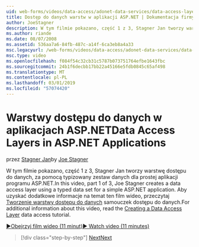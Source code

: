 ```yaml
---
uid: web-forms/videos/data-access/adonet-data-services/data-access-layers-in-aspnet-applications
title: Dostęp do danych warstw w aplikacji ASP.NET | Dokumentacja firmy Microsoft
author: JoeStagner
description: W tym filmie pokazano, część 1 z 3, Stagner Jan tworzy warstwę dostępu do danych, za pomocą typizowany zestaw danych dla prostej aplikacji programu ASP.NET. Aby uzyskać dodatkowe informacje na temat...
ms.author: riande
ms.date: 08/07/2008
ms.assetid: 536aa7a6-84fb-487c-a14f-6ca3eb8a4a33
msc.legacyurl: /web-forms/videos/data-access/adonet-data-services/data-access-layers-in-aspnet-applications
msc.type: video
ms.openlocfilehash: f084f54c32cb31c5787b073751764efbe1643fbc
ms.sourcegitcommit: 24b1f6decbb17bb22a45166e5fdb0845c65af498
ms.translationtype: MT
ms.contentlocale: pl-PL
ms.lasthandoff: 03/01/2019
ms.locfileid: "57074420"
---
```

<a name="data-access-layers-in-aspnet-applications"></a><span data-ttu-id="f0a4d-104">Warstwy dostępu do danych w aplikacjach ASP.NET</span><span class="sxs-lookup"><span data-stu-id="f0a4d-104">Data Access Layers in ASP.NET Applications</span></span>
====================
<span data-ttu-id="f0a4d-105">przez [Stagner Jan](https://github.com/JoeStagner)</span><span class="sxs-lookup"><span data-stu-id="f0a4d-105">by [Joe Stagner](https://github.com/JoeStagner)</span></span>

<span data-ttu-id="f0a4d-106">W tym filmie pokazano, część 1 z 3, Stagner Jan tworzy warstwę dostępu do danych, za pomocą typizowany zestaw danych dla prostej aplikacji programu ASP.NET.</span><span class="sxs-lookup"><span data-stu-id="f0a4d-106">In this video, part 1 of 3, Joe Stagner creates a data access layer using a typed data set for a simple ASP.NET application.</span></span> <span data-ttu-id="f0a4d-107">Aby uzyskać dodatkowe informacje na temat ten film wideo, przeczytaj [Tworzenie warstwy dostępu do danych](../../../overview/data-access/introduction/creating-a-data-access-layer-vb.md) samouczek dostępu do danych.</span><span class="sxs-lookup"><span data-stu-id="f0a4d-107">For additional information about this video, read the [Creating a Data Access Layer](../../../overview/data-access/introduction/creating-a-data-access-layer-vb.md) data access tutorial.</span></span>

[<span data-ttu-id="f0a4d-108">&#9654;Obejrzyj film wideo (11 minut)</span><span class="sxs-lookup"><span data-stu-id="f0a4d-108">&#9654; Watch video (11 minutes)</span></span>](https://channel9.msdn.com/Blogs/ASP-NET-Site-Videos/data-access-layers-in-aspnet-applications)

> [!div class="step-by-step"]
> [<span data-ttu-id="f0a4d-109">Next</span><span class="sxs-lookup"><span data-stu-id="f0a4d-109">Next</span></span>](how-to-manually-bind-a-dataset-to-a-datagrid.md)

